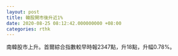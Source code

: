 ```yaml
---
layout: post
title: 韓股開市後升近1%
date: 2020-08-25 08:12:42.000000000 +08:00
categories: rthk
---
```


南韓股市上升。首爾綜合指數較早時報2347點，升18點，升幅0.78%。
